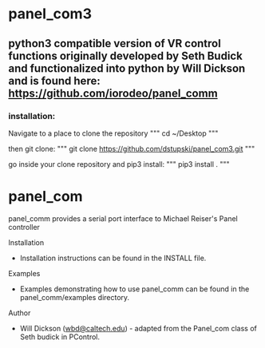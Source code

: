 # panel_com3
## python3 compatible version of VR control functions originally developed by Seth Budick and functionalized into python by Will Dickson and is found here: https://github.com/iorodeo/panel_comm

### installation:
Navigate to a place to clone the repository 
"""
cd ~/Desktop
"""

then git clone:
"""
git clone https://github.com/dstupski/panel_com3.git
"""

go inside your clone repository and pip3 install:
"""
pip3 install .
"""


panel_com
=============

panel_comm provides a serial port interface to Michael Reiser's Panel controller
 


Installation

   * Installation instructions can be found in the INSTALL file.  

Examples

   * Examples demonstrating how to use panel_comm can be found in 
     the panel_comm/examples directory. 
     
Author

   * Will Dickson (wbd@caltech.edu) - adapted from the Panel_com class
     of Seth budick in PControl. 
